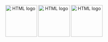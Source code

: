 <p align = center>
  <a target="blank"><img src="https://cdn.jsdelivr.net/gh/devicons/devicon/icons/html5/html5-plain-wordmark.svg" width="100" alt="HTML logo" /></a>
  <a target="blank"><img src="https://cdn.jsdelivr.net/gh/devicons/devicon/icons/css3/css3-plain-wordmark.svg" width="100" alt="HTML logo" /></a>
  <a target="blank"><img src="https://getbootstrap.com/docs/5.3/assets/brand/bootstrap-logo-shadow.png" width="100" alt="HTML logo" /></a>
</p>



